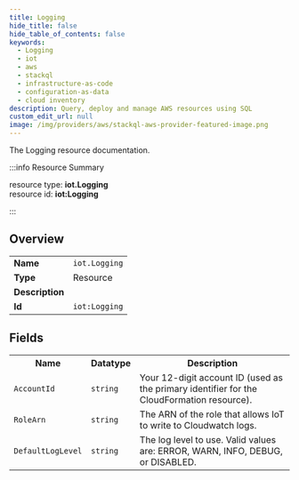 ```yaml
---
title: Logging
hide_title: false
hide_table_of_contents: false
keywords:
  - Logging
  - iot
  - aws
  - stackql
  - infrastructure-as-code
  - configuration-as-data
  - cloud inventory
description: Query, deploy and manage AWS resources using SQL
custom_edit_url: null
image: /img/providers/aws/stackql-aws-provider-featured-image.png
---
```

The Logging resource documentation.

:::info Resource Summary

<div class="row">
<div class="providerDocColumn">
<span>resource type:&nbsp;<b>iot.Logging</b></span><br />
<span>resource id:&nbsp;<b>iot:Logging</b></span><br />
</div>
</div>

:::

## Overview
<table><tbody>
<tr><td><b>Name</b></td><td><code>iot.Logging</code></td></tr>
<tr><td><b>Type</b></td><td>Resource</td></tr>
<tr><td><b>Description</b></td><td></td></tr>
<tr><td><b>Id</b></td><td><code>iot:Logging</code></td></tr>
</tbody></table>

## Fields
<table><tbody>
<tr><th>Name</th><th>Datatype</th><th>Description</th></tr>
<tr><td><code>AccountId</code></td><td><code>string</code></td><td>Your 12-digit account ID (used as the primary identifier for the CloudFormation resource).</td></tr><tr><td><code>RoleArn</code></td><td><code>string</code></td><td>The ARN of the role that allows IoT to write to Cloudwatch logs.</td></tr><tr><td><code>DefaultLogLevel</code></td><td><code>string</code></td><td>The log level to use. Valid values are: ERROR, WARN, INFO, DEBUG, or DISABLED.</td></tr>
</tbody></table>
